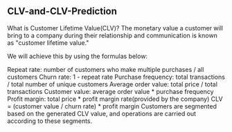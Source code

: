 ## CLV-and-CLV-Prediction

What is Customer Lifetime Value(CLV)?
The monetary value a customer will bring to a company during their relationship and communication is known as "customer lifetime value."

We will achieve this by using the formulas below:

Repeat rate: number of customers who make multiple purchases / all customers
Churn rate: 1 - repeat rate
Purchase frequency: total transactions / total number of unique customers
Average order value: total price / total transactions
Customer value: average order value * purchase frequency
Profit margin: total price * profit margin rate(provided by the company)
CLV = (customer value / churn rate) * profit margin
Customers are segmented based on the generated CLV value, and operations are carried out according to these segments.

